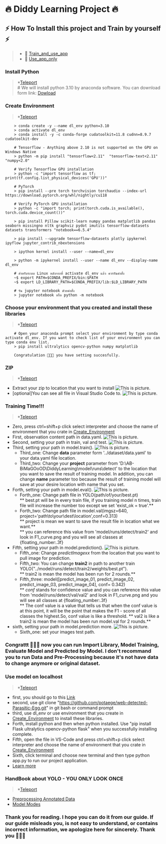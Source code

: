 # :fire: Diddy Learning Project :fire:

## :zap: How To Install this project and Train by yourself :zap:

> * :milky_way: [Train_and_use_app](#install-python)
> * :crystal_ball: [Use_app_only](#use-model-on-localhost)

### Install Python
> *[Teleport](#fire-diddy-learning-project-fire)<br>
    # We will install python 3.10 by anaconda software. You can download form link: [Dowload](https://www.anaconda.com/download)

### Create Environment
> *[Teleport](#fire-diddy-learning-project-fire)
```
    > conda create -y --name dl_env python=3.10
    > conda activate dl_env
    > conda install -y -c conda-forge cudatoolkit=11.8 cudnn=8.9.7 cudatoolkit-dev

    # Tensorflow - Anything above 2.10 is not supported on the GPU on Windows Native
    > python -m pip install "tensorflow<2.11"  "tensorflow-text<2.11"  "numpy<2.0" 

    # Verify Tensorflow GPU installation
    > python -c "import tensorflow as tf; print(tf.config.list_physical_devices('GPU'))"

    # PyTorch
    > pip install --pre torch torchvision torchaudio --index-url https://download.pytorch.org/whl/nightly/cu118

    # Verify PyTorch GPU installation
    > python -c "import torch; print(torch.cuda.is_available(), torch.cuda.device_count())"

    > pip install Pillow scikit-learn numpy pandas matplotlib pandas seaborn missingno nltk graphviz pydot imutils tensorflow-datasets datasets transformers "notebook==6.5.4"

    > pip install --upgrade tensorflow-datasets plotly ipykernel ipyflow jupyter_contrib_nbextensions

    > ipython kernel install --user --name=dl_env

    > python -m ipykernel install --user --name dl_env --display-name dl_env

    # สำหรับระบบ Linux หลังจากที่ activate dl_env แล้ว ควรรันคำสั่ง
    ~$ export PATH=$CONDA_PREFIX/bin:$PATH
    ~$ export LD_LIBRARY_PATH=$CONDA_PREFIX/lib:$LD_LIBRARY_PATH

    # รัน jupyter notebook ดัวยคำสั่ง
    > jupyter notebook หรือ python -m notebook
```

### Choose your environment that you created and install these libraries
> *[Teleport](#fire-diddy-learning-project-fire)
```
    # Open your anaconda prompt select your environment by type conda activate dl_env. If you want to check list of your environment you can type conda env list.
    > pip install ultralytics opencv-python numpy matplotlib

    Congratulation 🎉🎉🎉 you have setting succesfully.
```

### ZIP
> *[Teleport](#fire-diddy-learning-project-fire)<br>
- Extract your zip to location that you want to install
![This is picture.](/Image_step_project/afterExtractZip.png "Go Go GOD!!!")
- [optional]You can see all file in Visual Studio Code to.
![This is picture.](/Image_step_project/inVisualStudioCode.png "Hi VS-Code")

### Training Time!!!
> *[Teleport](#fire-diddy-learning-project-fire)
- Zero, press ctrl+shift+p click select interpreter and choose the name of environment that you crate in [Create_Environment](#create-environment)
- First, observation content path in data.yaml.
![This is picture.](/Image_step_project/datadotyam.png "yummy")
- Second, setting your path in train, val and test.
![This is picture.](/Image_step_project/changePath.png "change it")
- Third, setting your path in model.train().
![This is picture.](/Image_step_project/modelTraining.png "change it")
    - Third_one: Change __data__ parameter form '../dataset/data.yaml' to your data.yaml file location.
    - Third_two: Change your __project__ parameter from 'D:\\AB-BiMaGOoOD\\DiddyLearning\\model\\runs\\detect' to the location that you want to save the result of training model. In addition, you can change __name__ parameter too because the result of training model will save at your desire location with name that you set.
- Forth, setting your path in model.eval().
![This is picture.](/Image_step_project/modelEval.png "change it")
    - Forth_one: Change path file in YOLO(path/of/your/best.pt)<br>
    ** best.pt will be in every train file, if you training model n times, train file will increase the number too except we set 'exist_ok = true'.**
    - Forth_two: Change path file in model.val(imgsz=640, project='path\\to\\your\\dest\\location',conf=0.313)<br>
    ** project is mean we want to save the result file in location what we want.**<br>
    ** you can reference this value from 'model/runs/detect/train2' and look in F1_curve.png and you will see all classes at {floating_number:.3f}
- Fifth, setting your path in model.prediction().
![This is picture.](/Image_step_project/predict.png "change it")
    - Fifth_one: Change _predictImagexx_ from the location that you want to pull image for prediction.
    - Fifth_two: You can change __train2__ in path to another train YOLO("../model/runs/detect/train2/weights/best.pt").<br>
    ** train2 is mean the model has been run for 2 rounds.**
    - Fifth_three: model([predict_image_01, predict_image_02, predict_image_03, predict_image_04], conf= 0.342)<br>
    ** _conf_ stands for confidence value and you can reference this value from 'model/runs/detect/val/val2' and look in F1_curve.png and you will see all classes at {floating_number:.3f}<br>
    ** The conf value is a value that tells us that when the conf value is at this point, it will be the point that makes the F1 - score of all classes the highest.So, conf value is like a threshold.
    ** val2 is like a train2 is mean the model has been run model.val for 2 rounds.**
- sixth, setting your path in model.prediction more.
![This is picture.](/Image_step_project/lastPredict.png "change it")
    - Sixth_one: set your images test path.

### Congrattt 🎉🎉🎉 now you can run Import Library, Model Training, Evaluate Model and Predicted by Model. I don't recommand you to run Data and Pre-Processing because it's not have data to change anymore or original dataset.

### Use model on localhost
> *[Teleport](#fire-diddy-learning-project-fire)
- first, you should go to this [Link](https://github.com/potaege/web-detected-Parasitic-Egg.git)
- second, use git clone "https://github.com/potaege/web-detected-Parasitic-Egg.git" in git bash or command prompt
- third, use dl_env or use environment that you create in [Create_Environment](#create-environment) to install these libraries.
- Forth, install python and then when python installed. Use "pip install Flask ultralytics opencv-python flask" when you successfully installing complete.
- Fifth, open the file in VS-Code and press ctrl+shift+p click select interpreter and choose the name of environment that you crate in [Create_Environment](#create-environment)
- Sixth, click terminal and choose new terminal and then type python app.py to run our project application.
- [Learn more](https://github.com/potaege/web-detected-Parasitic-Egg.git)

### HandBook about YOLO - YOU ONLY LOOK ONCE
> *[Teleport](#fire-diddy-learning-project-fire)
- [Preprocessing Annotated Data](https://docs.ultralytics.com/guides/preprocessing_annotated_data/#resizing-images)
- [Model Modes](https://docs.ultralytics.com/modes/train/#apple-silicon-mps-training)

### Thank you for reading. I hope you can do it from our guide. If our guide misleads you, is not easy to understand, or contains incorrect information, we apologize here for sincerely. Thank you 🙏🙏🙏
